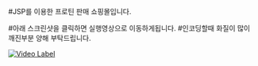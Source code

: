 #JSP를 이용한 프로틴 판매 쇼핑몰입니다.

#아래 스크린샷을 클릭하면 실행영상으로 이동하게됩니다.
#인코딩할때 화질이 많이 깨진부분 양해 부탁드립니다.

[![Video Label](https://i9.ytimg.com/vi/qGIsGIZPuf0/mq1.jpg?sqp=COTvjo8G&rs=AOn4CLApawe78vkzFC-26Mu41QujLV09Ig)](https://www.youtube.com/watch?v=qGIsGIZPuf0)

